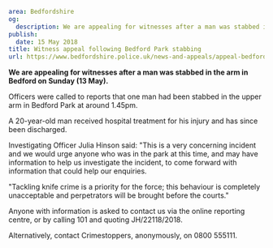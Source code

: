 ```yaml
area: Bedfordshire
og:
  description: We are appealing for witnesses after a man was stabbed in the arm in Bedford on Sunday (13 May).
publish:
  date: 15 May 2018
title: Witness appeal following Bedford Park stabbing
url: https://www.bedfordshire.police.uk/news-and-appeals/appeal-bedford-stabbing-may18
```

**We are appealing for witnesses after a man was stabbed in the arm in Bedford on Sunday (13 May).**

Officers were called to reports that one man had been stabbed in the upper arm in Bedford Park at around 1.45pm.

A 20-year-old man received hospital treatment for his injury and has since been discharged.

Investigating Officer Julia Hinson said: "This is a very concerning incident and we would urge anyone who was in the park at this time, and may have information to help us investigate the incident, to come forward with information that could help our enquiries.

"Tackling knife crime is a priority for the force; this behaviour is completely unacceptable and perpetrators will be brought before the courts."

Anyone with information is asked to contact us via the online reporting centre, or by calling 101 and quoting JH/22118/2018.

Alternatively, contact Crimestoppers, anonymously, on 0800 555111.
